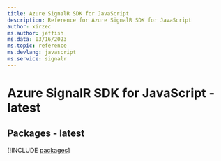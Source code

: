 ```yaml
---
title: Azure SignalR SDK for JavaScript
description: Reference for Azure SignalR SDK for JavaScript
author: xirzec
ms.author: jeffish
ms.data: 03/16/2023
ms.topic: reference
ms.devlang: javascript
ms.service: signalr
---
```

# Azure SignalR SDK for JavaScript - latest
## Packages - latest
[!INCLUDE [packages](signalr-index.md)]